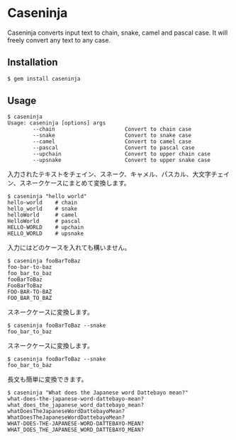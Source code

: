 # Caseninja

Caseninja converts input text to chain, snake, camel and pascal case. It will freely convert any text to any case.

## Installation

```ruby
$ gem install caseninja
```

## Usage

```
$ caseninja
Usage: caseninja [options] args
        --chain                      Convert to chain case
        --snake                      Convert to snake case
        --camel                      Convert to camel case
        --pascal                     Convert to pascal case
        --upchain                    Convert to upper chain case
        --upsnake                    Convert to upper snake case
```

入力されたテキストをチェイン、スネーク、キャメル、パスカル、大文字チェイン、スネークケースにまとめて変換します。

```
$ caseninja "hello world"
hello-world    # chain
hello_world    # snake
helloWorld     # camel
HelloWorld     # pascal
HELLO-WORLD    # upchain
HELLO_WORLD    # upsnake
```

入力にはどのケースを入れても構いません。

```
$ caseninja fooBarToBaz
foo-bar-to-baz
foo_bar_to_baz
fooBarToBaz
FooBarToBaz
FOO-BAR-TO-BAZ
FOO_BAR_TO_BAZ
```

スネークケースに変換します。

```
$ caseninja fooBarToBaz --snake
foo_bar_to_baz
```

スネークケースに変換します。

```
$ caseninja fooBarToBaz --snake
foo_bar_to_baz
```

長文も簡単に変換できます。

```
$ caseninja "What does the Japanese word Dattebayo mean?"
what-does-the-japanese-word-dattebayo-mean?
what_does_the_japanese_word_dattebayo_mean?
whatDoesTheJapaneseWordDattebayoMean?
WhatDoesTheJapaneseWordDattebayoMean?
WHAT-DOES-THE-JAPANESE-WORD-DATTEBAYO-MEAN?
WHAT_DOES_THE_JAPANESE_WORD_DATTEBAYO_MEAN?
```
